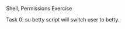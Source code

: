 Shell, Permissions Exercise                                                                                                                    
                                                                                                                                               
Task 0: su betty script will switch user to betty.
